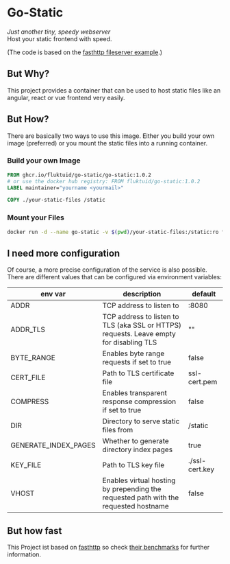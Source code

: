 # Go-Static

_Just another tiny, speedy webserver_\
Host your static frontend with speed.

(The code is based on the [fasthttp fileserver example](https://github.com/valyala/fasthttp/blob/master/examples/fileserver/fileserver.go).)

## But Why?

This project provides a container that can be used to host static files like an angular, react or vue frontend very easily.


## But How?

There are basically two ways to use this image.
Either you build your own image (preferred) or you mount the static files into a running container.

### Build your own Image

``` Dockerfile
FROM ghcr.io/fluktuid/go-static/go-static:1.0.2
# or use the docker hub registry: FROM fluktuid/go-static:1.0.2
LABEL maintainer="yourname <yourmail>"

COPY ./your-static-files /static
```

### Mount your Files

``` sh
docker run -d --name go-static -v $(pwd)/your-static-files:/static:ro fluktuid/go-static
```

## I need more configuration

Of course, a more precise configuration of the service is also possible.
There are different values that can be configured via environment variables:


env var              | description                                                                             | default 
-------------------- | --------------------------------------------------------------------------------------- | -------------- |
ADDR                 | TCP address to listen to                                                                | :8080          |
ADDR_TLS             | TCP address to listen to TLS (aka SSL or HTTPS) requests. Leave empty for disabling TLS | ""             |
BYTE_RANGE           | Enables byte range requests if set to true                                              | false          |
CERT_FILE            | Path to TLS certificate file                                                            | ssl-cert.pem   |
COMPRESS             | Enables transparent response compression if set to true                                 | false          |
DIR                  | Directory to serve static files from                                                    | /static        |
GENERATE_INDEX_PAGES | Whether to generate directory index pages                                               | true           |
KEY_FILE             | Path to TLS key file                                                                    | ./ssl-cert.key |
VHOST                | Enables virtual hosting by prepending the requested path with the requested hostname    | false          |

## But how fast

This Project ist based on [fasthttp](tttps://github.com/valyala/fasthttp) so check [their benchmarks](https://github.com/valyala/fasthttp#http-client-comparison-with-nethttp) for further information.
